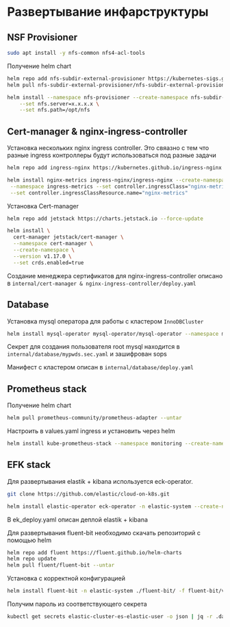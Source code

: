 # Развертывание инфарструктуры

## NSF Provisioner

```bash
sudo apt install -y nfs-common nfs4-acl-tools 
```

Получение helm chart

```bash
helm repo add nfs-subdir-external-provisioner https://kubernetes-sigs.github.io/nfs-subdir-external-provisioner/
helm pull nfs-subdir-external-provisioner/nfs-subdir-external-provisioner --untar
```

```bash
helm install --namespace nfs-provisioner --create-namespace nfs-subdir-external-provisioner nfs-subdir-external-provisioner/nfs-subdir-external-provisioner \
    --set nfs.server=x.x.x.x \
    --set nfs.path=/opt/nfs 
```

## Cert-manager & nginx-ingress-controller

Установка нескольких nginx ingress controller. Это свяазно с тем что разные ingress контроллеры будут использоваться под разные задачи

```bash
helm repo add ingress-nginx https://kubernetes.github.io/ingress-nginx --force-update
```

```bash
helm install nginx-metrics ingress-nginx/ingress-nginx --create-namespace \
 --namespace ingress-metrics --set controller.ingressClass="nginx-metrics" \
 --set controller.ingressClassResource.name="nginx-metrics" 
```

Установка Cert-manager

```bash
helm repo add jetstack https://charts.jetstack.io --force-update
```

```bash
helm install \
  cert-manager jetstack/cert-manager \
  --namespace cert-manager \
  --create-namespace \
  --version v1.17.0 \
  --set crds.enabled=true
```

Создание менеджера сертификатов для nginx-ingress-controller описано в `internal/cert-manager & nginx-ingress-controller/deploy.yaml`

## Database

Установка mysql оператора для работы с кластером `InnoDBCluster`

```bash
helm install mysql-operator mysql-operator/mysql-operator --namespace mysql-system --create-namespace
```

Cекрет для создания пользователя root mysql находится в `internal/database/mypwds.sec.yaml` и зашифрован sops

Манифест с кластером описан в `internal/database/deploy.yaml`

## Prometheus stack

Получение helm chart

```bash
helm pull prometheus-community/prometheus-adapter --untar
```

Настроить в values.yaml ingress и установить через helm

```bash
helm install kube-prometheus-stack --namespace monitoring --create-namespace --wait -f kube-prometheus-stack/values.yaml ./kube-prometheus-stack
```

## EFK stack

Для развертывания elastik + kibana используется eck-operator.

```bash
git clone https://github.com/elastic/cloud-on-k8s.git
```

```bash
helm install elastic-operator eck-operator -n elastic-system --create-namespace
```

В ek_deploy.yaml описан деплой elastik + kibana

Для развертывания fluent-bit необходимо скачать репозиторий c помощью helm

```bash
helm repo add fluent https://fluent.github.io/helm-charts
helm repo update
helm pull fluent/fluent-bit --untar
```

Установка с корректной конфигурацией

```bash
helm install fluent-bit -n elastic-system ./fluent-bit/ -f fluent-bit/values.yaml
```

Получим пароль из соответствующего секрета

```bash
kubectl get secrets elastic-cluster-es-elastic-user -o json | jq -r .data.elastic | base64 -d
```
